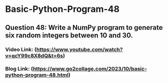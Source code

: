 # Basic-Python-Program-48

## Question 48: Write a NumPy program to generate six random integers between 10 and 30.

### Video Link: (https://www.youtube.com/watch?v=qcY99c8X8dQ&t=6s)

### Blog Link: (https://www.go2collage.com/2023/10/basic-python-program-48.html)
